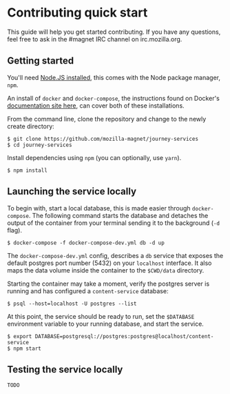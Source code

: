 # Contributing quick start

This guide will help you get started contributing.  If you have any questions,
feel free to ask in the #magnet IRC channel on irc.mozilla.org.

## Getting started

You'll need [Node.JS installed](https://nodejs.org/en/download/), this comes
with the Node package manager, `npm`.

An install of `docker` and `docker-compose`, the instructions found on Docker's
[documentation site here](https://docs.docker.com/compose/install/), can cover
both of these installations.

From the command line, clone the repository and change to the newly create directory:

```
$ git clone https://github.com/mozilla-magnet/journey-services
$ cd journey-services
```

Install dependencies using `npm` (you can optionally, use `yarn`).

```
$ npm install
```

## Launching the service locally

To begin with, start a local database, this is made easier through
`docker-compose`. The following command starts the database and detaches the
output of the container from your terminal sending it to the background (`-d`
flag).

```
$ docker-compose -f docker-compose-dev.yml db -d up
```

The `docker-compose-dev.yml` config, describes a `db` service that exposes the
default postgres port number (5432) on your `localhost` interface. It also maps the data
volume inside the container to the `$CWD/data` directory.

Starting the container may take a moment, verify the postgres server is running
and has configured a `content-service` database:

```
$ psql --host=localhost -U postgres --list
```

At this point, the service should be ready to run, set the `$DATABASE`
environment variable to your running database, and start the service.

```
$ export DATABASE=postgresql://postgres:postgres@localhost/content-service
$ npm start
```

## Testing the service locally

`TODO`
